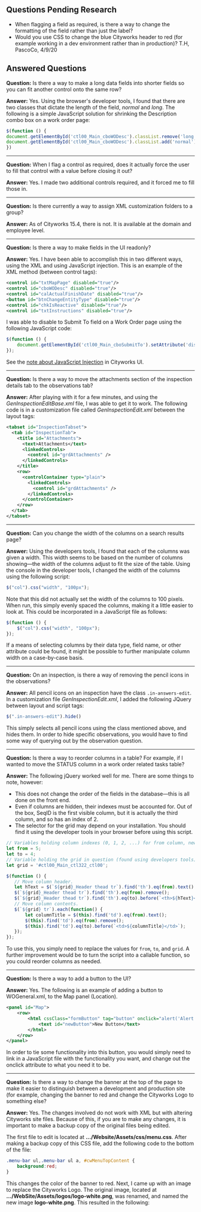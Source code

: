 ## Questions Pending Research
* When flagging a field as required, is there a way to change the formatting of the field rather than just the label?
* Would you use CSS to change the blue Cityworks header to red (for example working in a dev environment rather than in production)?  T.H, PascoCo, 4/9/20

## Answered Questions
**Question:** Is there a way to make a long data fields into shorter fields so you can fit another control onto the same row?

**Answer:** Yes. Using the browser's developer tools, I found that there are two classes that dictate the length of the field, *normal* and *long*. The following is a simple JavaScript solution for shrinking the Description combo box on a work order page:
```JavaScript
$(function () {
document.getElementById('ctl00_Main_cboWODesc').classList.remove('long');
document.getElementById('ctl00_Main_cboWODesc').classList.add('normal');
})
```

---
**Question:** When I flag a control as required, does it actually force the user to fill that control with a value before closing it out?

**Answer:** Yes. I made two additional controls required, and it forced me to fill those in.

---
**Question:** Is there currently a way to assign XML customization folders to a group?

**Answer:** As of Cityworks 15.4, there is not. It is available at the domain and employee level.

---
**Question:** Is there a way to make fields in the UI readonly?

**Answer:** Yes. I have been able to accomplish this in two different ways, using the XML and using JavaScript injection. This is an example of the XML method (between control tags):

```xml
<control id="txtMapPage" disabled="true"/>
<control id="cboWODesc" disabled="true"/>
<control id="calActualFinishDate" disabled="true"/>
<button id="btnChangeEntityType" disabled="true"/>
<control id="chkIsReactive" disabled="true"/>
<control id="txtInstructions" disabled="true"/>
```

I was able to disable to Submit To field on a Work Order page using the following JavaScript code:
```JavaScript
$(function () {
    document.getElementById('ctl00_Main_cboSubmitTo').setAttribute('disabled', true);
});
```

See the [note about JavaScript Injection](https://github.com/bswhitney/Cityworks-UICustomization-Training-Snippets#note-on-javascript-injection-content-in-this-course) in Cityworks UI.

---
**Question:** Is there a way to move the attachments section of the inspection details tab to the observations tab?

**Answer:** After playing with it for a few minutes, and using the *GenInspectionEditBase.xml* file, I was able to get it to work. The following code is in a customization file called *GenInspectionEdit.xml* between the layout tags:
```xml
<tabset id="InspectionTabset">
  <tab id="InspectionTab">
    <title id="Attachments">
      <text>Attachments</text>
      <linkedControls>
        <control id="grdAttachments" />
      </linkedControls>
    </title>
    <row>
      <controlContainer type="plain">
        <linkedControls>
          <control id="grdAttachments" />
        </linkedControls>
      </controlContainer>
    </row>
  </tab>
</tabset>
```
---
**Question:** Can you change the width of the columns on a search results page?

**Answer:** Using the developers tools, I found that each of the columns was given a width. This width seems to be based on the number of columns showing—the width of the columns adjust to fit the size of the table. Using the console in the developer tools, I changed the width of the columns using the following script:

```JavaScript
$("col").css("width", "100px");
```
Note that this did not actually set the width of the columns to 100 pixels. When run, this simply evenly spaced the columns, making it a little easier to look at. This could be incorporated in a JavaScript file as follows:

```JavaScript
$(function () {
    $("col").css("width", "100px");
});
```
If a means of selecting columns by their data type, field name, or other attribute could be found, it might be possible to further manipulate column width on a case-by-case basis.

---
**Question:** On an inspection, is there a way of removing the pencil icons in the observations?

**Answer:** All pencil icons on an inspection have the class `.in-answers-edit`. In a customization file *GenInspectionEdit.xml*, I added the following JQuery between layout and script tags:

```JavaScript
$(".in-answers-edit").hide()
```

This simply selects all pencil icons using the class mentioned above, and hides them. In order to hide specific observations, you would have to find some way of querying out by the observation question.

---
**Question:** Is there a way to reorder columns in a table? For example, if I wanted to move the STATUS column in a work order related tasks table?

**Answer:** The following jQuery worked well for me. There are some things to note, however:
 * This does not change the order of the fields in the database—this is all done on the front end.
 * Even if columns are hidden, their indexes must be accounted for. Out of the box, SeqID is the first visible column, but it is actually the third column, and so has an index of 2.
 * The selector for the grid may depend on your installation. You should find it using the developer tools in your browser before using this script.

 ```JavaScript
// Variables holding column indexes (0, 1, 2, ...) for from column, new column.
let from = 5;
let to = 4;
// Variable holding the grid in question (found using developers tools).
let grid = '#ctl00_Main_ctl322_ctl00';

$(function () {
    // Move column header.
    let hText = $(`${grid}_Header thead tr`).find('th').eq(from).text();
    $(`${grid}_Header thead tr`).find('th').eq(from).remove();
    $(`${grid}_Header thead tr`).find('th').eq(to).before(`<th>${hText}</th>`);
    // Move column contents.
    $(`${grid} tr`).each(function() {
        let columnTitle = $(this).find('td').eq(from).text();
        $(this).find('td').eq(from).remove();
        $(this).find('td').eq(to).before(`<td>${columnTitle}</td>`);
    });
});
 ```

To use this, you simply need to replace the values for `from`, `to`, and `grid`. A further improvement would be to turn the script into a callable function, so you could reorder columns as needed.

---
**Question:** Is there a way to add a button to the UI?

**Answer:** Yes. The following is an example of adding a button to WOGeneral.xml, to the Map panel (Location).

```XML
<panel id="Map">
    <row>
        <html cssClass="formButton" tag="button" onclick="alert('Alert Message!')">
            <text id="newButton">New Button</text>
        </html>
    </row>
</panel>
```

In order to tie some functionality into this button, you would simply need to link in a JavaScript file with the functionality you want, and change out the onclick attribute to what you need it to be.

---
**Question:** Is there a way to change the banner at the top of the page to make it easier to distinguish between a development and production site (for example, changing the banner to red and change the Cityworks Logo to something else?

**Answer:** Yes. The changes involved do not work with XML but with altering Cityworks site files. Because of this, if you are to make any changes, it is important to make a backup copy of the original files being edited.

The first file to edit is located at **.../Website/Assets/css/menu.css**. After making a backup copy of this CSS file, add the following code to the bottom of the file:

```CSS
.menu-bar ul,.menu-bar ul a, #cwMenuTopContent {
    background:red;
}
```

This changes the color of the banner to red. Next, I came up with an image to replace the Cityworks Logo. The original image, located at **.../WebSite/Assets/logos/logo-white.png**, was renamed, and named the new image **logo-white.png**. This resulted in the following:

